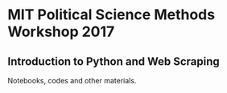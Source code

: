 # MIT Political Science Methods Workshop 2017

## Introduction to Python and Web Scraping


Notebooks, codes and other materials.